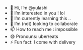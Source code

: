 - 👋 Hi, I’m @yulashi
- 👀 I’m interested in you ! lol
- 🌱 I’m currently learning this ..
- 💞️ I’m (not) looking to collaborate
- 📫 How to reach me : impossible
- 😄 Pronouns: uber/eats
- ⚡ Fun fact: I come with delivery

<!---
yulashi/yulashi is a ✨ special ✨ repository because its `README.md` (this file) appears on your GitHub profile.
You can click the Preview link to take a look at your changes.
--->
